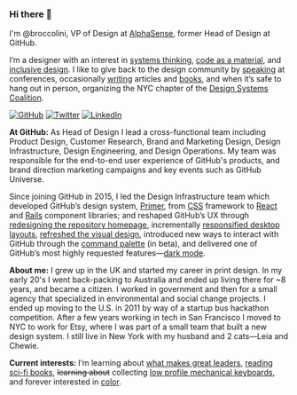 ### Hi there 👋 

I'm @broccolini, VP of Design at [AlphaSense](https://www.alpha-sense.com), former Head of Design at GitHub. 

I’m a designer with an interest in [systems thinking](https://www.chelseagreen.com/product/thinking-in-systems/), [code as a material](https://www.clarityconf.com/session/code-is-a-material), and [inclusive design](https://www.microsoft.com/design/inclusive/). I like to give back to the design community by [speaking](http://broccolini.net/#talks) at conferences, occasionally [writing](http://broccolini.net/#writing) articles and [books](https://www.designbetter.co/design-systems-handbook), and when it’s safe to hang out in person, organizing the NYC chapter of the [Design Systems Coalition](https://designsystems.nyc/).

[![GitHub](https://img.shields.io/badge/GitHub-%40broccolini-09b43a.svg)](https://github.com/broccolini)
[![Twitter](https://img.shields.io/badge/Twitter-%40broccolini-1d9bf0.svg)](https://twitter.com/broccolini)
[![LinkedIn](https://img.shields.io/badge/Linked-In-0c66c3.svg)](https://www.linkedin.com/in/dianamounter)

**At GitHub:** As Head of Design I lead a cross-functional team including Product Design, Customer Research, Brand and Marketing Design, Design Infrastructure, Design Engineering, and Design Operations. My team was responsible for the end-to-end user experience of GitHub's products, and brand direction marketing campaigns and key events such as GitHub Universe.

Since joining GitHub in 2015, I led the Design Infrastructure team which developed GitHub’s design system, [Primer](https://primer.style/), from [CSS](https://primer.style/css/) framework to [React](https://primer.style/react/) and [Rails](https://primer.style/view-components/) component libraries; and reshaped GitHub’s UX through [redesigning the repository homepage](https://github.blog/changelog/2020-06-23-design-updates-to-repositories-and-github-ui/), incrementally [responsified desktop layouts](https://github.blog/changelog/2019-11-01-improved-issue-editing-and-comment-features-on-mobile-web/), [refreshed the visual design](https://github.blog/changelog/2020-06-23-design-updates-to-repositories-and-github-ui/), introduced new ways to interact with GitHub through the [command palette](https://github.blog/changelog/2021-10-27-command-palette-beta/) (in beta), and delivered one of GitHub’s most highly requested features—[dark mode](https://github.blog/changelog/2020-12-08-dark-mode-public-beta/).

**About me:** I grew up in the UK and started my career in print design. In my early 20's I went back-packing to Australia and ended up living there for ~8 years, and became a citizen. I worked in government and then for a small agency that specialized in environmental and social change projects. I ended up moving to the U.S. in 2011 by way of a startup bus hackathon competition. After a few years working in tech in San Francisco I moved to NYC to work for Etsy, where I was part of a small team that built a new design system. I still live in New York with my husband and 2 cats—Leia and Chewie.

**Current interests:** I’m learning about [what makes great leaders](https://fs.blog/knowledge-podcast/), [reading sci-fi books](http://broccolini.net/reading/), ~~learning about~~ collecting [low profile mechanical keyboards](https://twitter.com/broccolini/status/1452040989330259975?s=20), and forever interested in [color](https://www.aiga.org/inspiration/talks/diana-mounter-color-from-chaos).

